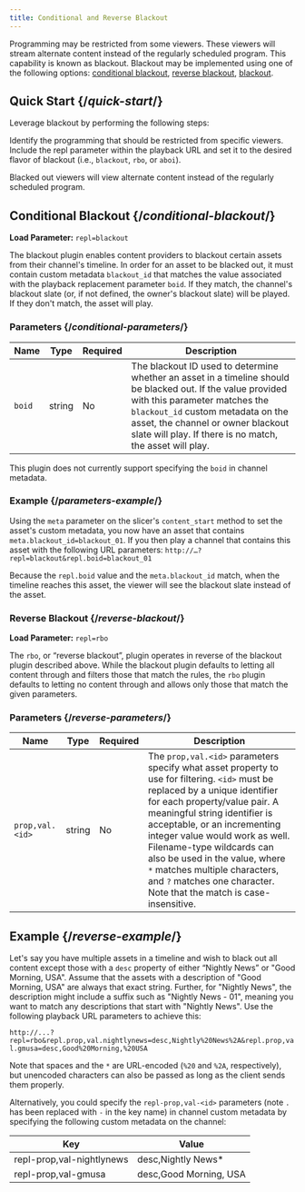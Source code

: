 ```yaml
---
title: Conditional and Reverse Blackout
---
```


Programming may be restricted from some viewers. These viewers will stream alternate content instead of the regularly scheduled program. This capability is known as blackout. Blackout may be implemented using one of the following options: [conditional blackout](#conditional-blackout), [reverse blackout](#reverse-blackout), [blackout](/uplynk/manage/content_protection/blackout).

## Quick Start  {/*quick-start*/}

Leverage blackout by performing the following steps:

Identify the programming that should be restricted from specific viewers.
Include the repl parameter within the playback URL and set it to the desired flavor of blackout (i.e., `blackout`, `rbo`, or `aboi`).

<Info>Blacked out viewers will view alternate content instead of the regularly scheduled program.</Info>

## Conditional Blackout  {/*conditional-blackout*/}

**Load Parameter:** `repl=blackout`

The blackout plugin enables content providers to blackout certain assets from their channel's timeline. In order for an asset to be blacked out, it must contain custom metadata `blackout_id` that matches the value associated with the playback replacement parameter `boid`. If they match, the channel's blackout slate (or, if not defined, the owner's blackout slate) will be played. If they don't match, the asset will play.

### Parameters  {/*conditional-parameters*/}

| Name | Type | Required | Description |
|------|------|----------|-------------|
| `boid` | string | No | The blackout ID used to determine whether an asset in a timeline should be blacked out. If the value provided with this parameter matches the `blackout_id` custom metadata on the asset, the channel or owner blackout slate will play. If there is no match, the asset will play.  |

<Info>This plugin does not currently support specifying the `boid` in channel metadata.</Info>

### Example  {/*parameters-example*/}

Using the `meta` parameter on the slicer's `content_start` method to set the asset's custom metadata, you now have an asset that contains `meta.blackout_id=blackout_01`. If you then play a channel that contains this asset with the following URL parameters: `http://…?repl=blackout&repl.boid=blackout_01`

Because the `repl.boid` value and the `meta.blackout_id` match, when the timeline reaches this asset, the viewer will see the blackout slate instead of the asset.

### Reverse Blackout  {/*reverse-blackout*/}

**Load Parameter:** `repl=rbo`

The `rbo`, or “reverse blackout”, plugin operates in reverse of the blackout plugin described above. While the blackout plugin defaults to letting all content through and filters those that match the rules, the `rbo` plugin defaults to letting no content through and allows only those that match the given parameters.

### Parameters  {/*reverse-parameters*/}

| Name           | Type   | Required | Description |
|----------------|--------|----------|-------------|
| `prop,val.<id>` | string | No       | The `prop,val.<id>` parameters specify what asset property to use for filtering. `<id>` must be replaced by a unique identifier for each property/value pair. A meaningful string identifier is acceptable, or an incrementing integer value would work as well. Filename-type wildcards can also be used in the value, where `*` matches multiple characters, and `?` matches one character. Note that the match is case-insensitive. |

## Example  {/*reverse-example*/}

Let's say you have multiple assets in a timeline and wish to black out all content except those with a `desc` property of either “Nightly News” or "Good Morning, USA". Assume that the assets with a description of "Good Morning, USA" are always that exact string. Further, for "Nightly News", the description might include a suffix such as "Nightly News - 01", meaning you want to match any descriptions that start with "Nightly News". Use the following playback URL parameters to achieve this:

```http://...?repl=rbo&repl.prop,val.nightlynews=desc,Nightly%20News%2A&repl.prop,val.gmusa=desc,Good%20Morning,%20USA```

Note that spaces and the `*` are URL-encoded (`%20` and `%2A`, respectively), but unencoded characters can also be passed as long as the client sends them properly.

Alternatively, you could specify the `repl-prop,val-<id>` parameters (note `.` has been replaced with `-` in the key name) in channel custom metadata by specifying the following custom metadata on the channel:

| Key                      | Value                    |
|--------------------------|--------------------------|
| repl-prop,val-nightlynews | desc,Nightly News*    |
| repl-prop,val-gmusa     | desc,Good Morning, USA |
